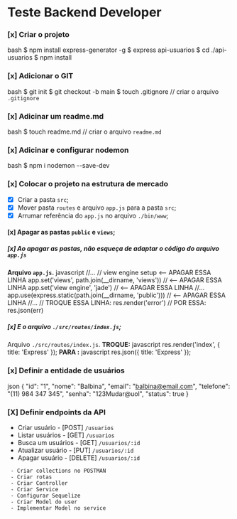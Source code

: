 # Teste Backend Developer

### [x] Criar o projeto
bash
$ npm install express-generator -g
$ express api-usuarios
$ cd ./api-usuarios
$ npm install
### [x] Adicionar o GIT
bash
$ git init
$ git checkout -b main
$ touch .gitignore // criar o arquivo `.gitignore`
### [x] Adicinar um readme.md
bash
$ touch readme.md // criar o arquivo `readme.md`
### [x] Adicinar e configurar nodemon
bash
$ npm i nodemon --save-dev
### [x] Colocar o projeto na estrutura de mercado
  - [x] Criar a pasta `src`;
  - [x] Mover pasta `routes` e arquivo `app.js` para a pasta `src`;
  - [x] Arrumar referência do `app.js` no arquivo `./bin/www`;
#### [x] Apagar as pastas `public` e `views`;
##### [x] Ao apagar as pastas, não esqueça de adaptar o código do arquivo `app.js`
**Arquivo `app.js`.**
javascript
//...
// view engine setup <-- APAGAR ESSA LINHA
app.set('views', path.join(__dirname, 'views')) // <-- APAGAR ESSA LINHA
app.set('view engine', 'jade') // <-- APAGAR ESSA LINHA
//...
app.use(express.static(path.join(__dirname, 'public'))) // <-- APAGAR ESSA LINHA
//...
// TROQUE ESSA LINHA:
res.render('error')
// POR ESSA:
res.json(err)
##### [x] E o arquivo `./src/routes/index.js`;
Arquivo `./src/routes/index.js`.
**TROQUE:**
javascript
res.render('index', { title: 'Express' });
**PARA :**
javascript
res.json({ title: 'Express' });
### [x] Definir a entidade de usuários
json
{
  "id": "1",
  "nome": "Balbina",
  "email": "balbina@email.com",
  "telefone": "(11) 984 347 345",
  "senha": "123Mudar@uol",
  "status": true
}
### [X] Definir endpoints da API
  - Criar usuário     - [POST]   `/usuarios`
  - Listar usuários   - [GET]    `/usuarios`
  - Busca um usuários - [GET]    `/usuarios/:id`
  - Atualizar usuário - [PUT]    `/usuarios/:id`
  - Apagar usuário    - [DELETE] `/usuarios/:id`
```
 - Criar collections no POSTMAN
 - Criar rotas
 - Criar Controller
 - Criar Service
 - Configurar Sequelize
 - Criar Model do user
 - Implementar Model no service